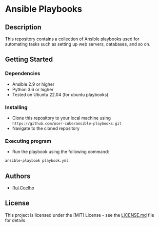 # Ansible Playbooks

## Description

This repository contains a collection of Ansible playbooks used for automating tasks such as setting up web servers, databases, and so on.

## Getting Started

### Dependencies

* Ansible 2.9 or higher
* Python 3.6 or higher
* Tested on Ubuntu 22.04 (for ubuntu playbooks)

### Installing

* Clone this repository to your local machine using `https://github.com/user-cube/ansible-playbooks.git`
* Navigate to the cloned repository

### Executing program

* Run the playbook using the following command:

```bash
ansible-playbook playbook.yml
```

## Authors

- [Rui Coelho](mailto:rui_m_coelho@icloud.com)


## License

This project is licensed under the [MIT] License - see the [LICENSE.md](./LICENSE) file for details
